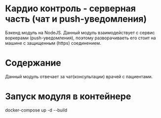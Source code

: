 # Кардио контроль - серверная часть (чат и push-уведомления)
Бэкенд модуль на NodeJS. Данный модуль взаимодействует с сервис воркерами (push-уведомления), поэтому разворачиваеть его стоит на машине с защищенным (https) соединением.

# Содержание
Данный модуль отвечает за чат(консультации) врачей с пациентами.

# Запуск модуля в контейнере
docker-compose up -d --build
